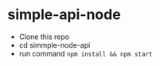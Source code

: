 # simple-api-node
 - Clone this repo
 - cd simmple-node-api
 - run command `npm install && npm start`
  
